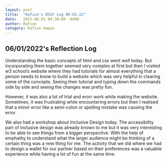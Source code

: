 ```yaml
---
layout: post
title:  "Rafiun's DSSF Log 06-01-22"
date:   2022-06-01 04:30:00 -0400
author: Rafiun
category: Rafiun Haque
---
```

## 06/01/2022's Reflection Log

Understanding the basic concepts of html and css went well today. But incorporating them together seemed very complex at first but then I visited w3 school’s website where they had tutorials for almost everything that a person needs to know to build a website which was very helpful in clearing some of the concepts. Seeing their tutorial and typing down the commands side by side and seeing the changes was pretty fun.

However, it was also a lot of trial and erorr work while making the website. Sometimes, it was frustrating while encountering errors but then I realised that a minor error like a semi-colon or spelling mistake was causing the error.

We also had a workshop about Inclusive Design today. The accessibility part of inclusive design was already known to me but it was very interesting to be able to see things from a bigger perspective. With the help of emphathy to understand what the larger audience might be thinking of a certain thing was a new thing for me. The activity that we did where we had to design a wallet for our partner based on their preferences was a valuable experience while having a lot of fun at the same time.
